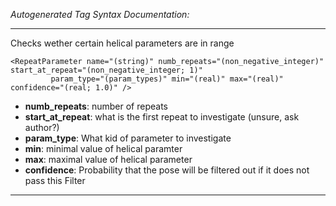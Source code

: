 _Autogenerated Tag Syntax Documentation:_

---
Checks wether certain helical parameters are in range

```
<RepeatParameter name="(string)" numb_repeats="(non_negative_integer)" start_at_repeat="(non_negative_integer; 1)"
         param_type="(param_types)" min="(real)" max="(real)" confidence="(real; 1.0)" />
```

-   **numb_repeats**: number of repeats
-   **start_at_repeat**: what is the first repeat to investigate (unsure, ask author?)
-   **param_type**: What kid of parameter to investigate
-   **min**: minimal value of helical paramter
-   **max**: maximal value of helical parameter
-   **confidence**: Probability that the pose will be filtered out if it does not pass this Filter

---

